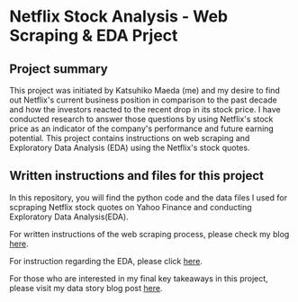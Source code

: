 # Netflix Stock Analysis - Web Scraping & EDA Prject

## Project summary
This project was initiated by Katsuhiko Maeda (me) and my desire to find out Netflix's current business position in comparison to the past decade and how the investors reacted to the recent drop in its stock price. I have conducted research to answer those questions by using Netflix's stock price as an indicator of the company's performance and future earning potential. This project contains instructions on web scraping and Exploratory Data Analysis (EDA) using the Netflix's stock quotes. 

## Written instructions and files for this project
In this repository, you will find the python code and the data files I used for scpraping Netflix stock quotes on Yahoo Finance and conducting Exploratory Data Analysis(EDA). 

For written instructions of the web scraping process, please check my blog [here](https://kattsun2525.github.io/stat386-projects/2022/10/21/Web-Scraping.html).

For instruction regarding the EDA, please click [here](https://kattsun2525.github.io/stat386-projects/2022/11/22/Netflix-EDA.html).

For those who are interested in my final key takeaways in this project, please visit my data story blog post [here](https://kattsun2525.github.io/stat386-projects/2022/12/08/Netflix_Data_Story.html).


